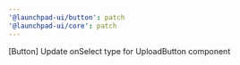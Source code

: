 ```yaml
---
'@launchpad-ui/button': patch
'@launchpad-ui/core': patch
---
```


[Button] Update onSelect type for UploadButton component
